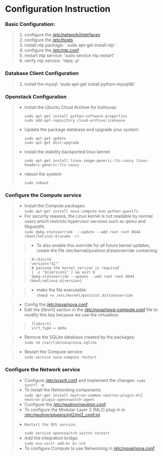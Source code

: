 # Configuration Instruction

### Basic Configuration:

> 1. configure the [/etc/network/interfaces](interfaces)  
> 2. configure the [/etc/hosts](hosts)  
> 3. install ntp package: ' sudo apt-get install ntp'  
> 4. configure the [/etc/ntp.conf](ntp.conf)  
> 5. restart ntp service: 'sudo service ntp restart'  
> 6. verify ntp service: 'ntpq -p'  

### Database Client Configuration

> 1. install the mysql: 'sudo apt-get install python-mysqldb'  

### Openstack Configuration

> + Install the Ubuntu Cloud Archive for Icehouse:
>
>     `sudo apt-get install python-software-properties`  
>     `sudo add-apt-repository cloud-archive:icehouse`    
>
> + Update the package database and upgrade your system:
>
>      `sudo apt-get update`  
>      `sudo apt-get dist-upgrade`  
> 
> + install the stability backported linux kernel:
>
>      `sudo apt-get install linux-image-generic-lts-saucy linux-headers-generic-lts-saucy`  
>
> + reboot the system:  
>
>      `sudo reboot`  
>

### Configure the Compute service

> + Install the Compute packages:  
>      `sudo apt-get install nova-compute-kvm python-guestfs`  
> + For security reasons, the Linux kernel is not readable by normal users which restricts hypervisor services such as qemu and libguestfs.  
>      `sudo dpkg-statoverride  --update --add root root 0644 /boot/vmlinuz-$(uname -r)`  

>> + To also enable this override for all future kernel updates, create the file /etc/kernel/postinst.d/statoverride containing:  

>>     `#!/bin/sh`  
>>     `version="$1"`  
>>     `# passing the kernel version is required`  
>>     `[ -z "${version}" ] && exit 0`  
>>     `dpkg-statoverride --update --add root root 0644 /boot/vmlinuz-${version}`  


>> + make the file executable:  
>>     `chmod +x /etc/kernel/postinst.d/statoverride`  

> + Config the [/etc/nova/nova.conf](nova.conf)  
> + Edit the [libvirt] section in the [/etc/nova/nova-compute.conf](nova-compute.conf) file to modify this key because we use the virtualbox:  

>>      [libvirt]  
>>      virt_type = qemu  

> + Remove the SQLite database created by the packages:  
>      `sudo rm /var/lib/nova/nova.sqlite`  

> + Restart the Compute service:  
>      `sudo service nova-compute restart`  

### Configure the Network service  
> + Configure [/etc/sysctl.conf](sysctl.conf) and implement the changes: 
>      `sudo sysctl -p`  
> + To install the Networking components  
>      `sudo apt-get install neutron-common neutron-plugin-ml2 neutron-plugin-openvswitch-agent `  
> + Configure the [/etc/neutron/neutron.conf](neutron.conf)     
> + To configure the Modular Layer 2 (ML2) plug-in in [/etc/neutron/plugins/ml2/ml2_conf.ini](ml2_conf.ini)  
> +     Restart the OVS service:  
>      `sudo service openvswitch-switch restart`  
> + Add the integration bridge:  
>      `sudo ovs-vsctl add-br br-int`  
> + To configure Compute to use Networking in [/etc/nova/nova.conf](nova.conf)  
> 
